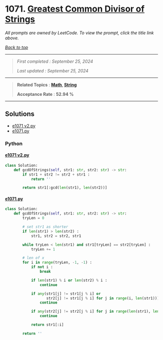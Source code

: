 # 1071. [Greatest Common Divisor of Strings](<https://leetcode.com/problems/greatest-common-divisor-of-strings>)

*All prompts are owned by LeetCode. To view the prompt, click the title link above.*

*[Back to top](<../README.md>)*

------

> *First completed : September 25, 2024*
>
> *Last updated : September 25, 2024*

------

> **Related Topics** : **[Math](<by_topic/Math.md>), [String](<by_topic/String.md>)**
>
> **Acceptance Rate** : **52.94 %**

------

## Solutions

- [e1071 v2.py](<../my-submissions/e1071 v2.py>)
- [e1071.py](<../my-submissions/e1071.py>)
### Python
#### [e1071 v2.py](<../my-submissions/e1071 v2.py>)
```Python
class Solution:
    def gcdOfStrings(self, str1: str, str2: str) -> str:
        if str1 + str2 != str2 + str1 :
            return ''

        return str1[:gcd(len(str1), len(str2))]

```

#### [e1071.py](<../my-submissions/e1071.py>)
```Python
class Solution:
    def gcdOfStrings(self, str1: str, str2: str) -> str:
        tryLen = 0

        # set str1 as shorter
        if len(str1) > len(str2) :
            str1, str2 = str2, str1

        while tryLen < len(str1) and str1[tryLen] == str2[tryLen] :
            tryLen += 1

        # len of x
        for i in range(tryLen, -1, -1) :
            if not i :
                break

            if len(str1) % i or len(str2) % i :
                continue

            if any(str1[j] != str1[j % i] or 
                   str2[j] != str1[j % i] for j in range(i, len(str1))) :
                continue

            if any(str2[j] != str2[j % i] for j in range(len(str1), len(str2))) :
                continue

            return str1[:i]

        return ''

```

